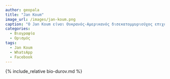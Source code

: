 ```yaml
---
author: geopala
title: "Jan Koum"
image_url: /images/jan-koum.png
caption: "Ο Jan Koum είναι Ουκρανός-Αμερικανός δισεκατομμυριούχος επιχειρηματίας και προγραμματιστής υπολογιστών. Είναι συνιδρυτής και πρώην διευθύνων σύμβουλος της WhatsApp."
categories:
  - Βιογραφία 
  - Ορισμός 
tags:
  - Jan Koum
  - WhatsApp
  - Facebook
---
```


{% include_relative bio-durov.md %}

